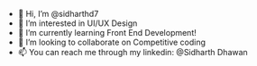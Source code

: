 - 👋 Hi, I’m @sidharthd7
- 👀 I’m interested in UI/UX Design
- 🌱 I’m currently learning Front End Development!
- 💞️ I’m looking to collaborate on Competitive coding
- 📫 You can reach me through my linkedin: @Sidharth Dhawan


<!---
sidharthd7/sidharthd7 is a ✨ special ✨ repository because its `README.md` (this file) appears on your GitHub profile.
You can click the Preview link to take a look at your changes.
--->
